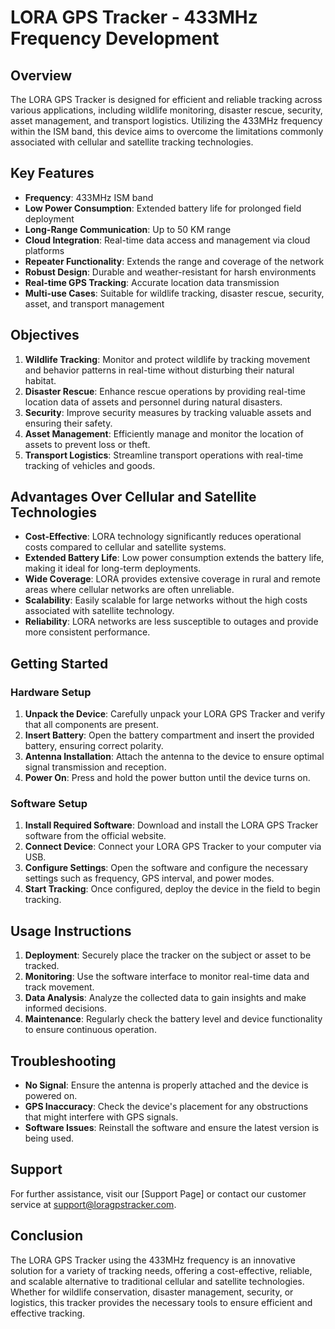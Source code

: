 # LORA GPS Tracker - 433MHz Frequency Development

## Overview

The LORA GPS Tracker is designed for efficient and reliable tracking across various applications, including wildlife monitoring, disaster rescue, security, asset management, and transport logistics. Utilizing the 433MHz frequency within the ISM band, this device aims to overcome the limitations commonly associated with cellular and satellite tracking technologies.

## Key Features

- **Frequency**: 433MHz ISM band
- **Low Power Consumption**: Extended battery life for prolonged field deployment
- **Long-Range Communication**: Up to 50 KM range
- **Cloud Integration**: Real-time data access and management via cloud platforms
- **Repeater Functionality**: Extends the range and coverage of the network
- **Robust Design**: Durable and weather-resistant for harsh environments
- **Real-time GPS Tracking**: Accurate location data transmission
- **Multi-use Cases**: Suitable for wildlife tracking, disaster rescue, security, asset, and transport management

## Objectives

1. **Wildlife Tracking**: Monitor and protect wildlife by tracking movement and behavior patterns in real-time without disturbing their natural habitat.
2. **Disaster Rescue**: Enhance rescue operations by providing real-time location data of assets and personnel during natural disasters.
3. **Security**: Improve security measures by tracking valuable assets and ensuring their safety.
4. **Asset Management**: Efficiently manage and monitor the location of assets to prevent loss or theft.
5. **Transport Logistics**: Streamline transport operations with real-time tracking of vehicles and goods.

## Advantages Over Cellular and Satellite Technologies

- **Cost-Effective**: LORA technology significantly reduces operational costs compared to cellular and satellite systems.
- **Extended Battery Life**: Low power consumption extends the battery life, making it ideal for long-term deployments.
- **Wide Coverage**: LORA provides extensive coverage in rural and remote areas where cellular networks are often unreliable.
- **Scalability**: Easily scalable for large networks without the high costs associated with satellite technology.
- **Reliability**: LORA networks are less susceptible to outages and provide more consistent performance.

## Getting Started

### Hardware Setup

1. **Unpack the Device**: Carefully unpack your LORA GPS Tracker and verify that all components are present.
2. **Insert Battery**: Open the battery compartment and insert the provided battery, ensuring correct polarity.
3. **Antenna Installation**: Attach the antenna to the device to ensure optimal signal transmission and reception.
4. **Power On**: Press and hold the power button until the device turns on.

### Software Setup

1. **Install Required Software**: Download and install the LORA GPS Tracker software from the official website.
2. **Connect Device**: Connect your LORA GPS Tracker to your computer via USB.
3. **Configure Settings**: Open the software and configure the necessary settings such as frequency, GPS interval, and power modes.
4. **Start Tracking**: Once configured, deploy the device in the field to begin tracking.

## Usage Instructions

1. **Deployment**: Securely place the tracker on the subject or asset to be tracked.
2. **Monitoring**: Use the software interface to monitor real-time data and track movement.
3. **Data Analysis**: Analyze the collected data to gain insights and make informed decisions.
4. **Maintenance**: Regularly check the battery level and device functionality to ensure continuous operation.

## Troubleshooting

- **No Signal**: Ensure the antenna is properly attached and the device is powered on.
- **GPS Inaccuracy**: Check the device's placement for any obstructions that might interfere with GPS signals.
- **Software Issues**: Reinstall the software and ensure the latest version is being used.

## Support

For further assistance, visit our [Support Page] or contact our customer service at support@loragpstracker.com.

## Conclusion

The LORA GPS Tracker using the 433MHz frequency is an innovative solution for a variety of tracking needs, offering a cost-effective, reliable, and scalable alternative to traditional cellular and satellite technologies. Whether for wildlife conservation, disaster management, security, or logistics, this tracker provides the necessary tools to ensure efficient and effective tracking.
``` &#8203;:citation[oaicite:0]{index=0}&#8203;
